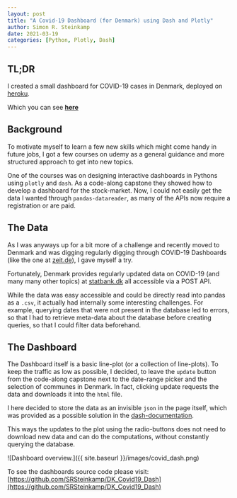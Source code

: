 ```yaml
---
layout: post
title: "A Covid-19 Dashboard (for Denmark) using Dash and Plotly"
author: Simon R. Steinkamp
date: 2021-03-19
categories: [Python, Plotly, Dash]
---
```


## TL;DR
I created a small dashboard for COVID-19 cases in Denmark, deployed on
[heroku](https://dashboard.heroku.com/).

Which you can see [**here**](https://dk-covid19-dash.herokuapp.com/)


## Background
To motivate myself to learn a few new skills which might come handy in future
jobs, I got a few courses on udemy as a general guidance and more structured
approach to get into new topics.

One of the courses was on designing interactive dashboards in Pythons using
`plotly` and `dash`. As a code-along capstone they showed how to develop a dashboard for the stock-market.
Now, I could not easily get the data I wanted through `pandas-datareader`, as many of the APIs now require a registration or are paid.

## The Data

As I was anyways up for a bit more of a challenge and recently moved to Denmark and was digging regularly digging through COVID-19 Dashboards (like the one at [zeit.de](https://www.zeit.de/wissen/gesundheit/corona-zahlen-deutschland-neuinfektionen-inzidenz-aktuelle-karte)), I gave myself a try.

Fortunately, Denmark provides regularly updated data on COVID-19 (and many many other topics) at [statbank.dk](statbank.dk) all accessible via a POST API.

While the data was easy accessible and could be directly read into pandas as a `.csv`, it actually had internally some interesting challenges. For example, querying dates that were not present in the database led to errors, so that I had to retrieve meta-data about the database before creating queries, so that I could filter data beforehand.

## The Dashboard

The Dashboard itself is a basic line-plot (or a collection of line-plots).
To keep the traffic as low as possible, I decided, to leave the `update` button from the code-along capstone next to the date-range picker and the selection of communes in Denmark. In fact, clicking update requests the data and downloads it into the `html` file.

I here decided to store the data as an invisible `json` in the page itself, which was provided as a possible solution in the [dash-documentation](https://dash.plotly.com/sharing-data-between-callbacks).

This ways the updates to the plot using the radio-buttons does not need to download new data and can do the computations, without constantly querying the database.

![Dashboard overview.]({{ site.baseurl }}/images/covid_dash.png)

To see the dashboards source code please visit: [https://github.com/SRSteinkamp/DK_Covid19_Dash](https://github.com/SRSteinkamp/DK_Covid19_Dash)